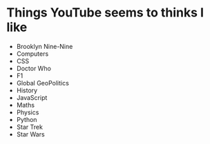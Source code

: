 # Things YouTube seems to thinks I like
- Brooklyn Nine-Nine
- Computers
- CSS
- Doctor Who
- F1
- Global GeoPolitics
- History
- JavaScript
- Maths
- Physics
- Python
- Star Trek
- Star Wars
